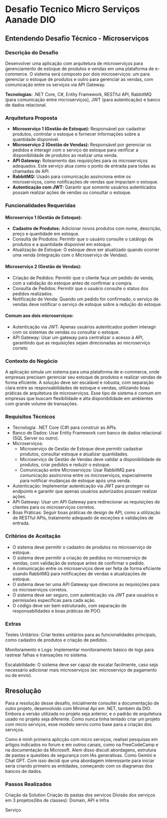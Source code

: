 # Desafio Tecnico Micro Serviços Aanade DIO

## Entendendo Desafio Técnico - Microserviços
### Descrição do Desafio
Desenvolver uma aplicação com arquitetura de microserviços para gerenciamento de estoque de produtos e vendas em uma plataforma de e-commerce. O sistema será composto por dois microserviços: um para gerenciar o estoque de produtos e outro para gerenciar as vendas, com comunicação entre os serviços via API Gateway. 

<b>Tecnologias:</b> .NET Core, C#, Entity Framework, RESTful API, RabbitMQ (para comunicação entre microserviços), JWT (para autenticação) e banco de dados relacional. 


### Arquitetura Proposta 
<ul>
    <li>
        <b>Microserviço 1 (Gestão de Estoque):</b> 
        Responsável por cadastrar produtos, controlar o estoque e fornecer informações sobre a quantidade disponível. 
    </li>
    <li>
        <b>Microserviço 2 (Gestão de Vendas):</b> 
        Responsável por gerenciar os pedidos e interagir com o serviço de estoque para verificar a disponibilidade de produtos ao realizar uma venda. 
    </li>
    <li>
        <b>API Gateway:</b> 
        Roteamento das requisições para os microserviços adequados. Este serviço atua como o ponto de entrada para todas as chamadas de API. 
    </li>
    <li>
        <b>RabbitMQ:</b> 
        Usado para comunicação assíncrona entre os microserviços, como notificações de vendas que impactam o estoque. 
    </li>
    <li>
        <b>Autenticação com JWT:</b> 
        Garantir que somente usuários autenticados possam realizar ações de vendas ou consultar o estoque.
    </li>
</ul>

### Funcionalidades Requeridas

#### Microserviço 1 (Gestão de Estoque): 
<ul>
    <li>
        <b>Cadastro de Produtos:</b> Adicionar novos produtos com nome, descrição, preço e quantidade em estoque. 
    </li>
    <li>
        Consulta de Produtos: Permitir que o usuário consulte o catálogo de produtos e a quantidade disponível em estoque. 
    </li>
    <li>
        Atualização de Estoque: O estoque deve ser atualizado quando ocorrer uma venda (integração com o Microserviço de Vendas). 
    </li>
</ul>


####  Microserviço 2 (Gestão de Vendas): 
<ul>
    <li>
    Criação de Pedidos: Permitir que o cliente faça um pedido de venda, com a validação do estoque antes de confirmar a compra. 
    </li>
    <li>
    Consulta de Pedidos: Permitir que o usuário consulte o status dos pedidos realizados. 
    </li>
    <li>
    Notificação de Venda: Quando um pedido for confirmado, o serviço de vendas deve notificar o serviço de estoque sobre a redução do estoque. 
    </li>
</ul>


#### Comum aos dois microserviços: 
<ul>
    <li>
        Autenticação via JWT: Apenas usuários autenticados podem interagir com os sistemas de vendas ou consultar o estoque. 
    </li>
    <li>
        API Gateway: Usar um gateway para centralizar o acesso à API, garantindo que as requisições sejam direcionadas ao microserviço correto
    </li>
</ul>


### Contexto do Negócio
<p>A aplicação simula um sistema para uma plataforma de e-commerce, onde empresas precisam gerenciar seu estoque de produtos e realizar vendas de forma eficiente. A solução deve ser escalável e robusta, com separação clara entre as responsabilidades de estoque e vendas, utilizando boas práticas de arquitetura de microserviços. Esse tipo de sistema é comum em empresas que buscam flexibilidade e alta disponibilidade em ambientes com grande volume de transações. </p>

### Requisitos Técnicos
<ul>
    <li>
        Tecnologia: .NET Core (C#) para construir as APIs. 
    </li>
    <li>
        Banco de Dados: Usar Entity Framework com banco de dados relacional (SQL Server ou outro).
    </li> 
    <li>
        Microserviços: 
        <ul>
            <li>
                Microserviço de Gestão de Estoque deve permitir cadastrar produtos, consultar estoque e atualizar quantidades. 
            </li>
            <li>
                Microserviço de Gestão de Vendas deve validar a disponibilidade de produtos, criar pedidos e reduzir o estoque. 
            </li>
            <li>
                Comunicação entre Microserviços: Usar RabbitMQ para comunicação assíncrona entre os microserviços, especialmente para notificar mudanças de estoque após uma venda.
            </li>
        </ul>
    </li>
    <li>
        Autenticação: Implementar autenticação via JWT para proteger os endpoints e garantir que apenas usuários autorizados possam realizar ações. 
    </li>
    <li>
        API Gateway: Usar um API Gateway para redirecionar as requisições de clientes para os microserviços corretos. 
    </li>
    <li>
        Boas Práticas: Seguir boas práticas de design de API, como a utilização de RESTful APIs, tratamento adequado de exceções e validações de entrada. 
    </li>
</ul>

### Critérios de Aceitação
<ul>
    <li>
        O sistema deve permitir o cadastro de produtos no microserviço de estoque. 
    </li>
    <li>
        O sistema deve permitir a criação de pedidos no microserviço de vendas, com validação de estoque antes de confirmar o pedido. 
    </li>
    <li>
        A comunicação entre os microserviços deve ser feita de forma eficiente usando RabbitMQ para notificações de vendas e atualizações de estoque. 
    </li>
    <li>
        O sistema deve ter uma API Gateway que direcione as requisições para os microserviços corretos. 
    </li>
    <li>
        O sistema deve ser seguro, com autenticação via JWT para usuários e permissões específicas para cada ação. 
    </li>
    <li>
        O código deve ser bem estruturado, com separação de responsabilidades e boas práticas de POO. 
    </li>
</ul>

### Extras
Testes Unitários: Criar testes unitários para as funcionalidades principais, como cadastro de produtos e criação de pedidos. 

Monitoramento e Logs: Implementar monitoramento básico de logs para rastrear falhas e transações no sistema. 

Escalabilidade: O sistema deve ser capaz de escalar facilmente, caso seja necessário adicionar mais microserviços (ex: microserviço de pagamento ou de envio). 

## Rresolução

Para a resolução desse desafio, inicialmente consultei a documentação de outro projeto, desenvolvido com Minimal Api em .NET, também da DIO. Embora a versão utilizada no projeto seja anterior, e o padrão de arquitetura usado no projeto seja diferente. Como nunca tinha tentado criar um projeto com micro serviços, esse modelo serviu como base para a criação dos serviços.

Como é minh primeira aplicção com micro serviços, realisei pesquisas em artigos indicados no forum e em outros canais, como na FreeCodeCamp e na documentação da Microsoft. Alem disso discuti abordagens, estrutura de pastas e questões de segurança com IAs generativas. Como Gemini e Chat GPT. Com isso decidi que uma abordagem interessante para iniciar seria criando primeiro as entidades, começando com os diagramas dos bancos de dados. 

### Passos Realizados

Criação da Solution
Criação ds pastas dos servicos
Divisão dos serviços em 3 projetos(libs de classes): Domain, API e Infra

Serviço



